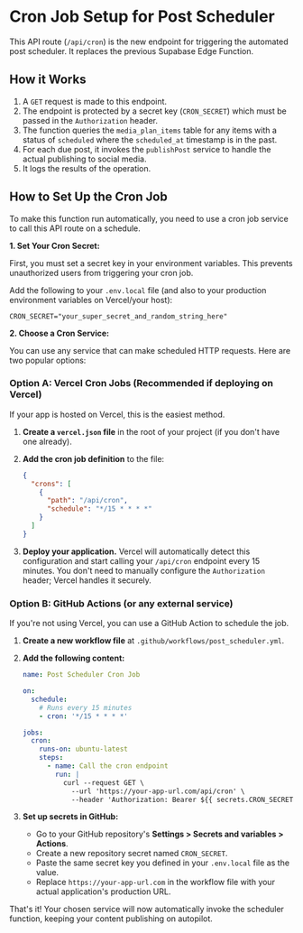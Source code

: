 # Cron Job Setup for Post Scheduler

This API route (`/api/cron`) is the new endpoint for triggering the automated post scheduler. It replaces the previous Supabase Edge Function.

## How it Works

1.  A `GET` request is made to this endpoint.
2.  The endpoint is protected by a secret key (`CRON_SECRET`) which must be passed in the `Authorization` header.
3.  The function queries the `media_plan_items` table for any items with a status of `scheduled` where the `scheduled_at` timestamp is in the past.
4.  For each due post, it invokes the `publishPost` service to handle the actual publishing to social media.
5.  It logs the results of the operation.

## How to Set Up the Cron Job

To make this function run automatically, you need to use a cron job service to call this API route on a schedule.

**1. Set Your Cron Secret:**

First, you must set a secret key in your environment variables. This prevents unauthorized users from triggering your cron job.

Add the following to your `.env.local` file (and also to your production environment variables on Vercel/your host):

```
CRON_SECRET="your_super_secret_and_random_string_here"
```

**2. Choose a Cron Service:**

You can use any service that can make scheduled HTTP requests. Here are two popular options:

### Option A: Vercel Cron Jobs (Recommended if deploying on Vercel)

If your app is hosted on Vercel, this is the easiest method.

1.  **Create a `vercel.json` file** in the root of your project (if you don't have one already).
2.  **Add the cron job definition** to the file:

    ```json
    {
      "crons": [
        {
          "path": "/api/cron",
          "schedule": "*/15 * * * *"
        }
      ]
    }
    ```

3.  **Deploy your application.** Vercel will automatically detect this configuration and start calling your `/api/cron` endpoint every 15 minutes. You don't need to manually configure the `Authorization` header; Vercel handles it securely.

### Option B: GitHub Actions (or any external service)

If you're not using Vercel, you can use a GitHub Action to schedule the job.

1.  **Create a new workflow file** at `.github/workflows/post_scheduler.yml`.
2.  **Add the following content:**

    ```yml
    name: Post Scheduler Cron Job

    on:
      schedule:
        # Runs every 15 minutes
        - cron: '*/15 * * * *'

    jobs:
      cron:
        runs-on: ubuntu-latest
        steps:
          - name: Call the cron endpoint
            run: |
              curl --request GET \
                --url 'https://your-app-url.com/api/cron' \
                --header 'Authorization: Bearer ${{ secrets.CRON_SECRET }}'
    ```

3.  **Set up secrets in GitHub:**
    *   Go to your GitHub repository's **Settings > Secrets and variables > Actions**.
    *   Create a new repository secret named `CRON_SECRET`.
    *   Paste the same secret key you defined in your `.env.local` file as the value.
    *   Replace `https://your-app-url.com` in the workflow file with your actual application's production URL.

That's it! Your chosen service will now automatically invoke the scheduler function, keeping your content publishing on autopilot.
